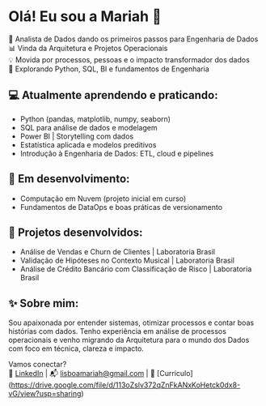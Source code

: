 # Olá! Eu sou a Mariah 👋

🎯 Analista de Dados dando os primeiros passos para Engenharia de Dados  
📊 Vinda da Arquitetura e Projetos Operacionais  
💡 Movida por processos, pessoas e o impacto transformador dos dados  
🚀 Explorando Python, SQL, BI e fundamentos de Engenharia

## 💻 Atualmente aprendendo e praticando:
- Python (pandas, matplotlib, numpy, seaborn)
- SQL para análise de dados e modelagem
- Power BI | Storytelling com dados
- Estatística aplicada e modelos preditivos
- Introdução à Engenharia de Dados: ETL, cloud e pipelines

## 🌱 Em desenvolvimento:
- Computação em Nuvem (projeto inicial em curso)
- Fundamentos de DataOps e boas práticas de versionamento

## 🔨 Projetos desenvolvidos:
- Análise de Vendas e Churn de Clientes | Laboratoria Brasil
- Validação de Hipóteses no Contexto Musical | Laboratoria Brasil
- Análise de Crédito Bancário com Classificação de Risco | Laboratoria Brasil

## ✨ Sobre mim:
Sou apaixonada por entender sistemas, otimizar processos e contar boas histórias com dados.
Tenho experiência em análise de processos operacionais e venho migrando da Arquitetura para
o mundo dos Dados com foco em técnica, clareza e impacto.

Vamos conectar?  
💼 [LinkedIn](linkedin.com/in/mariahlisboa) | 📬 lisboamariah@gmail.com | 📄 [Currículo] (https://drive.google.com/file/d/113oZslv372qZnFkANxKoHetck0dx8-vG/view?usp=sharing)
